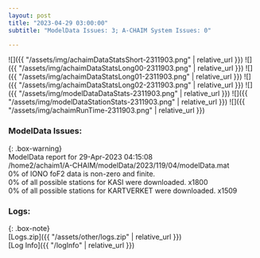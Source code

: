 ```yaml
---
layout: post
title: "2023-04-29 03:00:00"
subtitle: "ModelData Issues: 3; A-CHAIM System Issues: 0"

---
```


![]({{ "/assets/img/achaimDataStatsShort-2311903.png" | relative_url }})
![]({{ "/assets/img/achaimDataStatsLong00-2311903.png" | relative_url }})
![]({{ "/assets/img/achaimDataStatsLong01-2311903.png" | relative_url }})
![]({{ "/assets/img/achaimDataStatsLong02-2311903.png" | relative_url }})
![]({{ "/assets/img/modelDataDataStats-2311903.png" | relative_url }})
![]({{ "/assets/img/modelDataStationStats-2311903.png" | relative_url }})
![]({{ "/assets/img/achaimRunTime-2311903.png" | relative_url }})


### ModelData Issues:  
  
{: .box-warning}  
 ModelData report for 29-Apr-2023 04:15:08   
 /home2/achaim1/A-CHAIM/modelData/2023/119/04/modelData.mat   
 0% of IONO foF2 data is non-zero and finite.   
 0% of all possible stations for KASI were downloaded. x1800   
 0% of all possible stations for KARTVERKET were downloaded. x1509   
  


### Logs:  
  
{: .box-note}  
[Logs.zip]({{ "/assets/other/logs.zip" | relative_url }})  
[Log Info]({{ "/logInfo" | relative_url }})  
